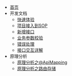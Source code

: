 * [首页](/?t=1553513181526)
* 开发文档
  * [快速体验](files/10010_快速体验.md?t=1553513181526)
  * [项目接入到SOP](files/10011_项目接入到SOP.md?t=1553513181547)
  * [新增接口](files/10020_新增接口.md?t=1553513181547)
  * [业务参数校验](files/10030_业务参数校验.md?t=1553513181547)
  * [错误处理](files/10040_错误处理.md?t=1553513181547)
  * [接口交互详解](files/10050_接口交互详解.md?t=1553513181547)
* 原理分析
  * [原理分析之@ApiMapping](files/90010_原理分析之@ApiMapping.md?t=1553513181547)
  * [原理分析之路由存储](files/90011_原理分析之路由存储.md?t=1553513181547)
